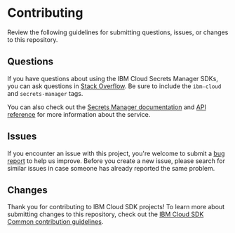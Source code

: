 # Contributing

Review the following guidelines for submitting questions, issues, or changes to this repository.

## Questions

If you have questions about using the IBM Cloud Secrets Manager SDKs, you can ask questions in 
[Stack Overflow](https://stackoverflow.com/questions/tagged/ibm-cloud+secrets-manager). Be sure to include the `ibm-cloud` and `secrets-manager` tags. 

You can also check out the [Secrets Manager documentation](https://cloud.ibm.com/docs/secrets-manager) and [API reference](https://cloud.ibm.com/apidocs/secrets-manager) for more information about the service.

## Issues

If you encounter an issue with this project, you're welcome to submit a [bug report](https://github.com/IBM/secrets-manager-python-sdk/issues) to help us improve. Before you create a new issue, please search for similar issues in case someone has already reported the same problem.

## Changes

Thank you for contributing to IBM Cloud SDK projects! To learn more about submitting changes to this repository, check out the [IBM Cloud SDK Common contribution guidelines](https://github.com/IBM/ibm-cloud-sdk-common/blob/master/CONTRIBUTING_python.md).

